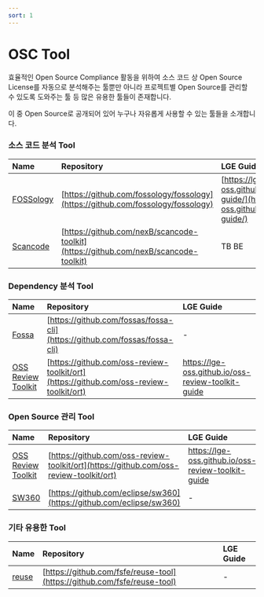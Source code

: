 ```yaml
---
sort: 1
---
```


# OSC Tool

효율적인 Open Source Compliance 활동을 위하여 소스 코드 상 Open Source License를 자동으로 분석해주는 툴뿐만 아니라 프로젝트별 Open Source를 관리할 수 있도록 도와주는 툴 등 많은 유용한 툴들이 존재합니다. 

이 중 Open Source로 공개되어 있어 누구나 자유롭게 사용할 수 있는 툴들을 소개합니다.



### 소스 코드 분석 Tool

| Name | Repository | LGE Guide |
| :--- | :--- | :--- |
| [FOSSology](https://www.fossology.org/) | [https://github.com/fossology/fossology](https://github.com/fossology/fossology) | [https://lge-oss.github.io/fossology-guide/](https://lge-oss.github.io/fossology-guide/)  |
| [Scancode](https://scancode-toolkit.readthedocs.io/en/latest/index.html) | [https://github.com/nexB/scancode-toolkit](https://github.com/nexB/scancode-toolkit) | TB BE |



### Dependency 분석 Tool

| Name | Repository | LGE Guide |
| :--- | :--- | :--- |
| [Fossa](https://fossa.com/) | [https://github.com/fossas/fossa-cli](https://github.com/fossas/fossa-cli) | - |
| [OSS Review Toolkit](https://oss-review-toolkit.org/) | [https://github.com/oss-review-toolkit/ort](https://github.com/oss-review-toolkit/ort) | https://lge-oss.github.io/oss-review-toolkit-guide |

 

### Open Source 관리 Tool

| Name | Repository | LGE Guide |
| :--- | :--- | :--- |
| [OSS Review Toolkit](https://oss-review-toolkit.org/) | [https://github.com/oss-review-toolkit/ort](https://github.com/oss-review-toolkit/ort) | https://lge-oss.github.io/oss-review-toolkit-guide |
| [SW360](https://github.com/eclipse/sw360) | [https://github.com/eclipse/sw360](https://github.com/eclipse/sw360) | - |



### 기타 유용한 Tool

| Name | Repository | LGE Guide |
| :--- | :--- | :--- |
| [reuse](https://reuse.software/) | [https://github.com/fsfe/reuse-tool](https://github.com/fsfe/reuse-tool) | - |
